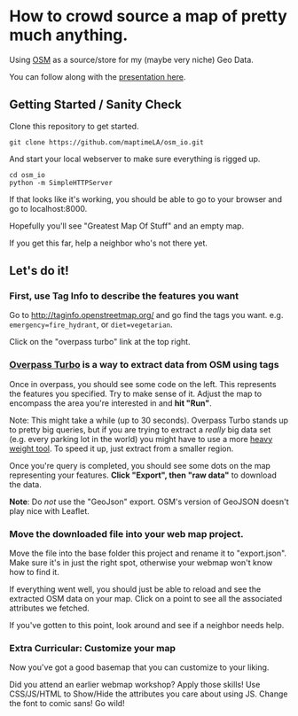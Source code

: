 How to crowd source a map of pretty much anything.
==================================================

Using [OSM](https://openstreetmap.org) as a source/store for my (maybe
very niche) Geo Data.

You can follow along with the [presentation
here](http://maptimela.github.io/osm_io/presentation).

Getting Started / Sanity Check
------------------------------


Clone this repository to get started.

    git clone https://github.com/maptimeLA/osm_io.git

And start your local webserver to make sure everything is rigged up.

    cd osm_io
    python -m SimpleHTTPServer

If that looks like it's working, you should be able to go to your
browser and go to localhost:8000.

Hopefully you'll see "Greatest Map Of Stuff" and an empty map.

If you get this far, help a neighbor who's not there yet.


Let's do it!
------------

### First, use Tag Info to describe the features you want

Go to http://taginfo.openstreetmap.org/ and go find the tags you want. e.g.  `emergency=fire_hydrant`, or
`diet=vegetarian`.

Click on the "overpass turbo" link at the top right.

### [Overpass Turbo](http://overpass-turbo.eu/) is a way to extract data from OSM using tags

Once in overpass, you should see some code on the left. This represents
the features you specified. Try to make sense of it. Adjust the map to
encompass the area you're interested in and **hit "Run"**.

Note: This might take a while (up to 30 seconds). Overpass Turbo stands
up to pretty big queries, but if you are trying to extract a *really*
big data set (e.g. every parking lot in the world) you might have to use
a more [heavy weight tool](http://wiki.openstreetmap.org/wiki/Osmosis).
To speed it up, just extract from a smaller region.

Once you're query is completed, you should see some dots on the map
representing your features. **Click "Export", then "raw data"** to
download the data.

**Note**: Do *not* use the "GeoJson" export. OSM's version of GeoJSON
doesn't play nice with Leaflet.

### Move the downloaded file into your web map project.

Move the file into the base folder this project and rename it to
"export.json".  Make sure it's in just the right spot, otherwise your
webmap won't know how to find it.

If everything went well, you should just be able to reload and see the
extracted OSM data on your map. Click on a point to see all the
associated attributes we fetched.

If you've gotten to this point, look around and see if a neighbor needs
help.

### Extra Curricular: Customize your map

Now you've got a good basemap that you can customize to your liking.

Did you attend an earlier webmap workshop? Apply those skills! Use
CSS/JS/HTML to Show/Hide the attributes you care about using JS. Change
the font to comic sans! Go wild!

